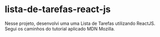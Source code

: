 # lista-de-tarefas-react-js
Nesse projeto, desenvolvi uma uma Lista de Tarefas utilizando ReactJS. Segui os caminhos do tutorial aplicado MDN Mozilla.

